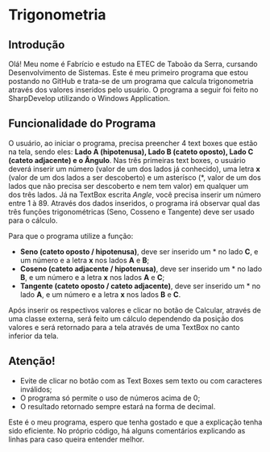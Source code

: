 # Trigonometria
## Introdução
Olá! Meu nome é Fabrício e estudo na ETEC de Taboão da Serra, cursando Desenvolvimento de Sistemas. Este é meu primeiro programa que estou postando no GitHub e trata-se de um programa que calcula trigonometria através dos valores inseridos pelo usuário. O programa a seguir foi feito no SharpDevelop utilizando o Windows Application.
&nbsp;

## Funcionalidade do Programa
O usuário, ao iniciar o programa, precisa preencher 4 text boxes que estão na tela, sendo eles: **Lado A (hipotenusa), Lado B (cateto oposto), Lado C (cateto adjacente) e o Ângulo**. Nas três primeiras text boxes, o usuário deverá inserir um número (valor de um dos lados já conhecido), uma letra **x** (valor de um dos lados a ser descoberto) e um asterísco (\*, valor de um dos lados que não precisa ser descoberto e nem tem valor) em qualquer um dos três lados. Já na TextBox escrita *Angle*, você precisa inserir um número entre 1 à 89. Através dos dados inseridos, o programa irá observar qual das três funções trigonométricas (Seno, Cosseno e Tangente) deve ser usado para o cálculo.

Para que o programa utilize a função:
- **Seno (cateto oposto / hipotenusa)**, deve ser inserido um \* no lado **C**, e um número e a letra **x** nos lados **A** e **B**;
- **Coseno (cateto adjacente / hipotenusa)**, deve ser inserido um \* no lado **B**, e um número e a letra **x** nos lados **A** e **C**;
- **Tangente (cateto oposto / cateto adjacente)**, deve ser inserido um \* no lado **A**, e um número e a letra **x** nos lados **B** e **C**.

Após inserir os respectivos valores e clicar no botão de Calcular, através de uma classe externa, será feito um cálculo dependendo da posição dos valores e será retornado para a tela através de uma TextBox no canto inferior da tela.
&nbsp;

## Atenção!
- Evite de clicar no botão com as Text Boxes sem texto ou com caracteres inválidos;
- O programa só permite o uso de números acima de 0;
- O resultado retornado sempre estará na forma de decimal.

Este é o meu programa, espero que tenha gostado e que a explicação tenha sido eficiente. No próprio código, há alguns comentários explicando as linhas para caso queira entender melhor.
